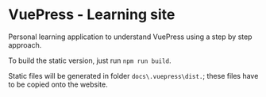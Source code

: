 # VuePress - Learning site

Personal learning application to understand VuePress using a step by step approach.

To build the static version, just run `npm run build`.

Static files will be generated in folder `docs\.vuepress\dist.`; these files have to be copied onto the website.
